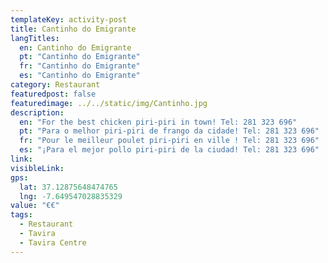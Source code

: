 ```yaml
---
templateKey: activity-post
title: Cantinho do Emigrante
langTitles:
  en: Cantinho do Emigrante 
  pt: "Cantinho do Emigrante"
  fr: "Cantinho do Emigrante"
  es: "Cantinho do Emigrante"
category: Restaurant
featuredpost: false
featuredimage: ../../static/img/Cantinho.jpg
description: 
  en: "For the best chicken piri-piri in town! Tel: 281 323 696"
  pt: "Para o melhor piri-piri de frango da cidade! Tel: 281 323 696"
  fr: "Pour le meilleur poulet piri-piri en ville ! Tel: 281 323 696"
  es: "¡Para el mejor pollo piri-piri de la ciudad! Tel: 281 323 696"
link: 
visibleLink: 
gps:
  lat: 37.12875648474765
  lng: -7.649547028835329
value: "€‎€‎"
tags:
  - Restaurant
  - Tavira
  - Tavira Centre
---
```



